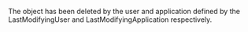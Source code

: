 The object has been deleted by the user and application defined by the LastModifyingUser and LastModifyingApplication respectively.